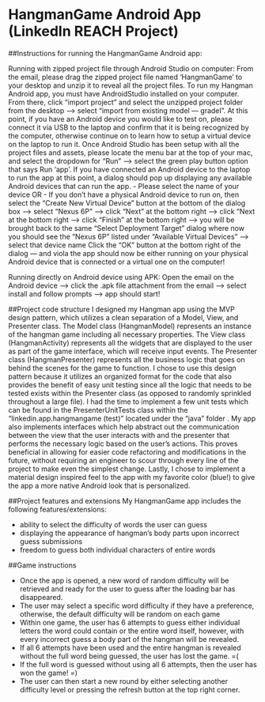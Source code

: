 # HangmanGame Android App (LinkedIn REACH Project)

##Instructions for running the HangmanGame Android app:

Running with zipped project file through Android Studio on computer:
From the email, please drag the zipped project file named ‘HangmanGame’ to your desktop and unzip it to reveal all the project files.
To run my Hangman Android app, you must have AndroidStudio installed on your computer. From there, click “import project” and select the unzipped project folder from the desktop —> select “import from existing model — gradel”.
At this point, if you have an Android device you would like to test on, please connect it via USB to the laptop and confirm that it is being recognized by the computer, otherwise continue on to learn how to setup a virtual device on the laptop to run it.
Once Android Studio has been setup with all the project files and assets, please locate the menu bar at the top of your mac, and select the dropdown for “Run” —> select the green play button option that says Run ‘app’.
If you have connected an Android device to the laptop to run the app at this point, a dialog should pop up displaying any available Android devices that can run the app. 
	- Please select the name of your device OR
	- If you don’t have a physical Android device to run on, then select the “Create New Virtual Device” button at the bottom of the dialog box —> select “Nexus 6P” —> click “Next” at the bottom right —> click “Next at the bottom right —> click “Finish” at the bottom right —> you will be brought back to the same “Select Deployment Target” dialog where now you should see the “Nexus 6P” listed under “Available Virtual Devices” —> select that device name
Click the “OK” button at the bottom right of the dialog — and viola the app should now be either running on your physical Android device that is connected or a virtual one on the computer! 

Running directly on Android device using APK:
Open the email on the Android device —> click the .apk file attachment from the email —> select install and follow prompts —> app should start! 


##Project code structure
I designed my Hangman app using the MVP design pattern, which utilizes a clean separation of a Model, View, and Presenter class. The Model class (HangmanModel) represents an instance of the hangman game including all necessary properties. The View class (HangmanActivity) represents all the widgets that are displayed to the user as part of the game interface, which will receive input events. The Presenter class (HangmanPresenter) represents all the business logic that goes on behind the scenes for the game to function. I chose to use this design pattern because it utilizes an organized format for the code that also provides the benefit of easy unit testing since all the logic that needs to be tested exists within the Presenter class (as opposed to randomly sprinkled throughout a large file). I had the time to implement a few unit tests which can be found in the PresenterUnitTests class within the “linkedin.app.hangmangame (test)” located under the “java” folder . My app also implements interfaces which help abstract out the communication between the view that the user interacts with and the presenter that performs the necessary logic based on the user’s actions. This proves beneficial in allowing for easier code refactoring and modifications in the future, without requiring an engineer to scour through every line of the project to make even the simplest change. Lastly, I chose to implement a material design inspired feel to the app with my favorite color (blue!) to give the app a more native Android look that is personalized. 


##Project features and extensions
My HangmanGame app includes the following features/extensions:
- ability to select the difficulty of words the user can guess 
- displaying the appearance of hangman’s body parts upon incorrect guess submissions
- freedom to guess both individual characters of entire words


##Game instructions
- Once the app is opened, a new word of random difficulty will be retrieved and ready for the user to guess after the loading bar has disappeared.
- The user may select a specific word difficulty if they have a preference, otherwise, the default difficulty will be random on each game
- Within one game, the user has 6 attempts to guess either individual letters the word could contain or the entire word itself, however, with every incorrect guess a body part of the hangman will be revealed.
- If all 6 attempts have been used and the entire hangman is revealed without the full word being guessed, the user has lost the game. =(
- If the full word is guessed without using all 6 attempts, then the user has won the game! =)
- The user can then start a new round by either selecting another difficulty level or pressing the refresh button at the top right corner.

